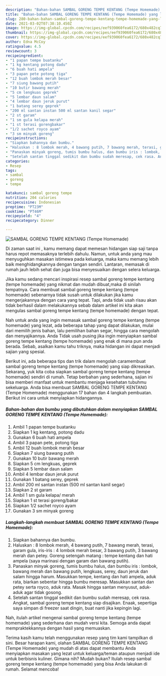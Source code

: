 ```yaml
---
description: "Bahan-bahan SAMBAL GORENG TEMPE KENTANG (Tempe Homemade) yang lezat dan Mudah Dibuat"
title: "Bahan-bahan SAMBAL GORENG TEMPE KENTANG (Tempe Homemade) yang lezat dan Mudah Dibuat"
slug: 280-bahan-bahan-sambal-goreng-tempe-kentang-tempe-homemade-yang-lezat-dan-mudah-dibuat
date: 2021-03-02T07:38:10.450Z
image: https://img-global.cpcdn.com/recipes/eef939060fea6172/680x482cq70/sambal-goreng-tempe-kentang-tempe-homemade-foto-resep-utama.jpg
thumbnail: https://img-global.cpcdn.com/recipes/eef939060fea6172/680x482cq70/sambal-goreng-tempe-kentang-tempe-homemade-foto-resep-utama.jpg
cover: https://img-global.cpcdn.com/recipes/eef939060fea6172/680x482cq70/sambal-goreng-tempe-kentang-tempe-homemade-foto-resep-utama.jpg
author: Edna McCoy
ratingvalue: 4.5
reviewcount: 3
recipeingredient:
- "1 papan tempe buatanku"
- "1 kg kentang potong dadu"
- "6 buah hati ampela"
- "3 papan pete potong tiga"
- "12 buah lombok merah besar"
- "7 siung bawang putih"
- "10 butir bawang merah"
- "5 cm lengkuas geprek"
- "5 lembar daun salam"
- "4 lembar daun jeruk purut"
- "1 batang serey geprek"
- "200 ml santan instan 500 ml santan kanil segar"
- "2 st garam"
- "1 sm gula kelapa merah"
- "1 st terasi gorengbakar"
- "1/2 sachet royco ayam"
- "3 sm minyak goreng"
recipeinstructions:
- "Siapkan bahannya dan bumbu."
- "Haluskan : 8 lombok merah, 4 bawang putih, 7 bawang merah, terasi, garam gula, iris-iris : 4 lombok merah besar, 3 bawang putih, 3 bawang merah dan petey. Goreng setengah matang : tempe kentang dan hati ampela (saya marinasi dengan garam dan bawang putih)."
- "Panaskan minyak goreng, tumis bumbu halus, dan bumbu iris : lombok, bawang merah dan bawang putih, lengkuas, serey, daun jeruk dan salam hingga harum. Masukkan tempe, kentang dan hati ampela, aduk rata, biarkan sebentar hingga bumbu meresap. Masukkan santan dan petey serta royco, aduk rata. Masak hingga santan menyusut, aduk-aduk agar tidak gosong."
- "Setelah santan tinggal sedikit dan bumbu sudah meresap, cek rasa. Angkat, sambal goreng tempe kentang siap disajikan. Enaak, sepertiga saya simpan di freezer saat dingin, buat nanti jika kepingin lagi."
categories:
- Resep
tags:
- sambal
- goreng
- tempe

katakunci: sambal goreng tempe 
nutrition: 204 calories
recipecuisine: Indonesian
preptime: "PT23M"
cooktime: "PT46M"
recipeyield: "4"
recipecategory: Dinner

---
```



![SAMBAL GORENG TEMPE KENTANG (Tempe Homemade)](https://img-global.cpcdn.com/recipes/eef939060fea6172/680x482cq70/sambal-goreng-tempe-kentang-tempe-homemade-foto-resep-utama.jpg)

Di zaman  saat ini , kamu memang dapat memesan hidangan siap saji tanpa harus repot memasaknya terlebih dahulu. Namun, untuk anda yang mau menyuguhkan masakan istimewa pada keluarga, maka kamu memang lebih baik menghidangkannya dengan tangan sendiri. Lantaran, memasak di rumah jauh lebih sehat dan juga bisa menyesuaikan dengan selera keluarga.

Jika kamu sedang mencari inspirasi resep sambal goreng tempe kentang (tempe homemade) yang nikmat dan mudah dibuat,maka di sinilah tempatnya. Cara membuat sambal goreng tempe kentang (tempe homemade)  sebenarnya tidak susah untuk dilakukan jika kamu mengerjakannya dengan cara yang tepat. Tapi, anda tidak usah risau akan tidak berhasil dalam melakukannya 
sebab dalam artikel ini kita akan mengulas sambal goreng tempe kentang (tempe homemade) dengan tepat.  



Nah untuk anda yang ingin memasak sambal goreng tempe kentang (tempe homemade) yang lezat, ada beberapa tahap yang dapat dilakukan, mulai dari memilih jenis bahan, lalu pemilihan bahan segar, hingga cara mengolah dan menyajikannya. Anda Tidak usah pusing jika ingin menyiapkan sambal goreng tempe kentang (tempe homemade) yang enak di mana pun anda berada. Sebab, asalkan kamu  tahu triknya, maka hidangan ini dapat menjadi sajian yang spesial.

Berikut ini, ada beberapa tips dan trik dalam mengolah caramembuat sambal goreng tempe kentang (tempe homemade) yang siap dikreasikan. Sekarang, yuk kita coba siapkan sambal goreng tempe kentang (tempe homemade) sendiri di rumah. Tetap berbahan yang sederhana, sajian ini bisa memberi manfaat untuk membantu menjaga kesehatan tubuhmu sekeluarga. Anda bisa membuat SAMBAL GORENG TEMPE KENTANG (Tempe Homemade) menggunakan 17 bahan dan 4 langkah pembuatan. Berikut ini cara untuk menyiapkan hidangannya.

<!--inarticleads1-->

##### Bahan-bahan dan bumbu yang dibutuhkan dalam menyiapkan SAMBAL GORENG TEMPE KENTANG (Tempe Homemade):

1. Ambil 1 papan tempe buatanku
1. Siapkan 1 kg kentang, potong dadu
1. Gunakan 6 buah hati ampela
1. Ambil 3 papan pete, potong tiga
1. Ambil 12 buah lombok merah besar
1. Siapkan 7 siung bawang putih
1. Gunakan 10 butir bawang merah
1. Siapkan 5 cm lengkuas, geprek
1. Siapkan 5 lembar daun salam
1. Ambil 4 lembar daun jeruk purut
1. Gunakan 1 batang serey, geprek
1. Ambil 200 ml santan instan (500 ml santan kanil segar)
1. Siapkan 2 st garam
1. Ambil 1 sm gula kelapa/ merah
1. Siapkan 1 st terasi goreng/bakar
1. Siapkan 1/2 sachet royco ayam
1. Gunakan 3 sm minyak goreng




<!--inarticleads2-->

##### Langkah-langkah membuat SAMBAL GORENG TEMPE KENTANG (Tempe Homemade):

1. Siapkan bahannya dan bumbu.
1. Haluskan : 8 lombok merah, 4 bawang putih, 7 bawang merah, terasi, garam gula, iris-iris : 4 lombok merah besar, 3 bawang putih, 3 bawang merah dan petey. Goreng setengah matang : tempe kentang dan hati ampela (saya marinasi dengan garam dan bawang putih).
1. Panaskan minyak goreng, tumis bumbu halus, dan bumbu iris : lombok, bawang merah dan bawang putih, lengkuas, serey, daun jeruk dan salam hingga harum. Masukkan tempe, kentang dan hati ampela, aduk rata, biarkan sebentar hingga bumbu meresap. Masukkan santan dan petey serta royco, aduk rata. Masak hingga santan menyusut, aduk-aduk agar tidak gosong.
1. Setelah santan tinggal sedikit dan bumbu sudah meresap, cek rasa. Angkat, sambal goreng tempe kentang siap disajikan. Enaak, sepertiga saya simpan di freezer saat dingin, buat nanti jika kepingin lagi.




Nah, itulah artikel mengenai  sambal goreng tempe kentang (tempe homemade)  yang sederhana dan mudah versi kita. Semoga anda dapat mempraktekkannya dengan hasil yang memuaskan. 

Terima kasih kamu telah menggunakan resep yang tim kami tampilkan di sini. Besar harapan kami, olahan  SAMBAL GORENG TEMPE KENTANG (Tempe Homemade) yang mudah di atas dapat membantu Anda menyiapkan masakan yang lezat untuk keluarga/teman ataupun menjadi ide untuk berbisnis kuliner. Gimana nih? Mudah bukan? Itulah resep sambal goreng tempe kentang (tempe homemade) yang bisa Anda lakukan di rumah. Selamat mencoba!

